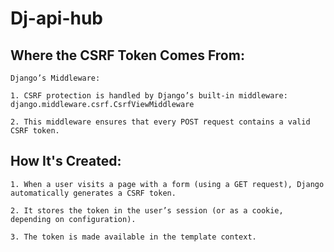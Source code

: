 # Dj-api-hub

## Where the CSRF Token Comes From:
```
Django’s Middleware:

1. CSRF protection is handled by Django’s built-in middleware: django.middleware.csrf.CsrfViewMiddleware

2. This middleware ensures that every POST request contains a valid CSRF token.
```

## How It's Created:
```
1. When a user visits a page with a form (using a GET request), Django automatically generates a CSRF token.

2. It stores the token in the user’s session (or as a cookie, depending on configuration).

3. The token is made available in the template context.
```
